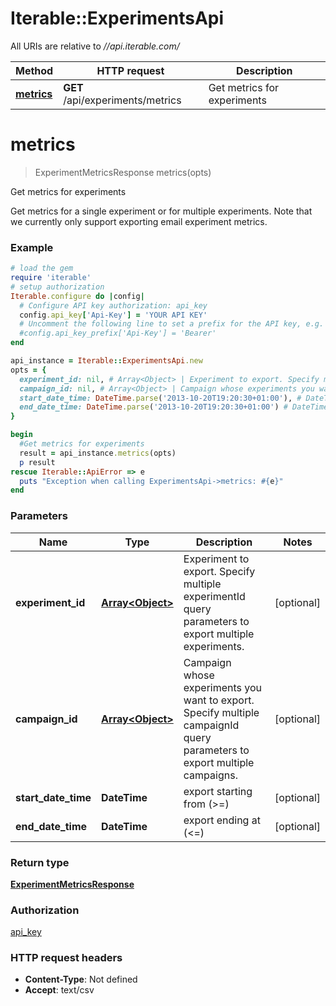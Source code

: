 # Iterable::ExperimentsApi

All URIs are relative to *//api.iterable.com/*

Method | HTTP request | Description
------------- | ------------- | -------------
[**metrics**](ExperimentsApi.md#metrics) | **GET** /api/experiments/metrics | Get metrics for experiments

# **metrics**
> ExperimentMetricsResponse metrics(opts)

Get metrics for experiments

Get metrics for a single experiment or for multiple experiments. Note that we currently only support exporting email experiment metrics.

### Example
```ruby
# load the gem
require 'iterable'
# setup authorization
Iterable.configure do |config|
  # Configure API key authorization: api_key
  config.api_key['Api-Key'] = 'YOUR API KEY'
  # Uncomment the following line to set a prefix for the API key, e.g. 'Bearer' (defaults to nil)
  #config.api_key_prefix['Api-Key'] = 'Bearer'
end

api_instance = Iterable::ExperimentsApi.new
opts = { 
  experiment_id: nil, # Array<Object> | Experiment to export. Specify multiple experimentId query parameters to export multiple experiments.
  campaign_id: nil, # Array<Object> | Campaign whose experiments you want to export. Specify multiple campaignId query parameters to export multiple campaigns.
  start_date_time: DateTime.parse('2013-10-20T19:20:30+01:00'), # DateTime | export starting from (>=)
  end_date_time: DateTime.parse('2013-10-20T19:20:30+01:00') # DateTime | export ending at (<=)
}

begin
  #Get metrics for experiments
  result = api_instance.metrics(opts)
  p result
rescue Iterable::ApiError => e
  puts "Exception when calling ExperimentsApi->metrics: #{e}"
end
```

### Parameters

Name | Type | Description  | Notes
------------- | ------------- | ------------- | -------------
 **experiment_id** | [**Array&lt;Object&gt;**](Object.md)| Experiment to export. Specify multiple experimentId query parameters to export multiple experiments. | [optional] 
 **campaign_id** | [**Array&lt;Object&gt;**](Object.md)| Campaign whose experiments you want to export. Specify multiple campaignId query parameters to export multiple campaigns. | [optional] 
 **start_date_time** | **DateTime**| export starting from (&gt;&#x3D;) | [optional] 
 **end_date_time** | **DateTime**| export ending at (&lt;&#x3D;) | [optional] 

### Return type

[**ExperimentMetricsResponse**](ExperimentMetricsResponse.md)

### Authorization

[api_key](../README.md#api_key)

### HTTP request headers

 - **Content-Type**: Not defined
 - **Accept**: text/csv




